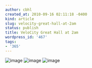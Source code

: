 ```yaml
---
author: cbhl
created_at: 2010-09-16 02:11:18 -0400
kind: article
slug: velocity-great-hall-at-2am
status: publish
title: VeloCity Great Hall at 2am
wordpress_id: '467'
tags:
- '365'
---
```


![image](//images.michael-chang.ca/blog/wp-content/uploads/2010/09/wpid-IMG_20100916_020914.jpg)
![image](//images.michael-chang.ca/blog/wp-content/uploads/2010/09/wpid-IMG_20100916_020908.jpg)
![image](//images.michael-chang.ca/blog/wp-content/uploads/2010/09/wpid-IMG_20100916_020900.jpg)
